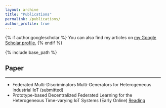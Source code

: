 ```yaml
---
layout: archive
title: "Publications"
permalink: /publications/
author_profile: true
---
```


{% if author.googlescholar %}
  You can also find my articles on <u><a href="{{author.googlescholar}}">my Google Scholar profile</a>.</u>
{% endif %}

{% include base_path %}

<!-- {% for post in site.publications reversed %}
  {% include archive-single.html %}
{% endfor %} -->


## Paper
-----
* Federated Multi-Discriminators Multi-Generators for Heterogeneous Industrial IoT (submitted)
* Prototype-based Decentralized Federated Learning for the Heterogeneous Time-varying IoT Systems (Early Online) [Reading](https://ieeexplore.ieee.org/document/10246848)
